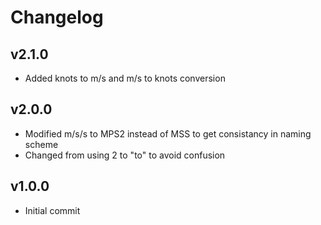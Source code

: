 # Changelog

## v2.1.0
- Added knots to m/s and m/s to knots conversion

## v2.0.0
- Modified m/s/s to MPS2 instead of MSS to get consistancy in naming scheme
- Changed from using 2 to "to" to avoid confusion

## v1.0.0

- Initial commit

